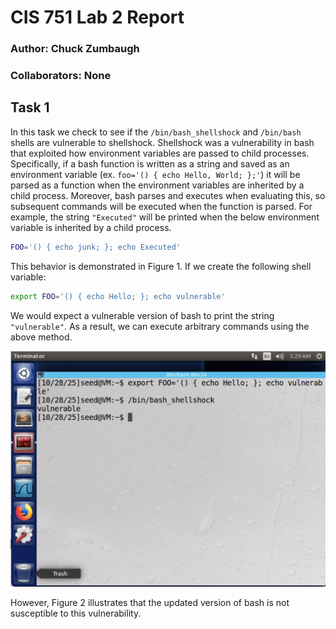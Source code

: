 # CIS 751 Lab 2 Report
### Author: Chuck Zumbaugh
### Collaborators: None

## Task 1
In this task we check to see if the `/bin/bash_shellshock` and `/bin/bash` shells are vulnerable to shellshock. Shellshock was a vulnerability in bash that exploited how environment variables are passed to child processes. Specifically, if a bash function is written as a string and saved as an environment variable (ex. `foo='() { echo Hello, World; };'`) it will be parsed as a function when the environment variables are inherited by a child process. Moreover, bash parses and executes when evaluating this, so subsequent commands will be executed when the function is parsed. For example, the string `"Executed"` will be printed when the below environment variable is inherited by a child process.
```sh
FOO='() { echo junk; }; echo Executed'
``` 

This behavior is demonstrated in Figure 1. If we create the following shell variable:
```sh
export FOO='() { echo Hello; }; echo vulnerable'
```
We would expect a vulnerable version of bash to print the string `"vulnerable"`. As a result, we can execute arbitrary commands using the above method.

![Task 1: /bin/bash_shellshock shell](./Screenshots/task1_a.png)

However, Figure 2 illustrates that the updated version of bash is not susceptible to this vulnerability.